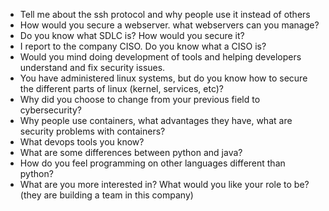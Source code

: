 - Tell me about the ssh protocol and why people use it instead of others
- How would you secure a webserver. what webservers can you manage?
- Do you know what SDLC is? How would you secure it?
- I report to the company CISO. Do you know what a CISO is?
- Would you mind doing development of tools and helping developers understand and fix security issues.
- You have administered linux systems, but do you know how to secure the different parts of linux (kernel, services, etc)?
- Why did you choose to change from your previous field to cybersecurity?
- Why people use containers, what advantages they have, what are security problems with containers?
- What devops tools you know?
- What are some differences between python and java?
- How do you feel programming on other languages different than python?
- What are you more interested in? What would you like your role to be? (they are building a team in this company)
